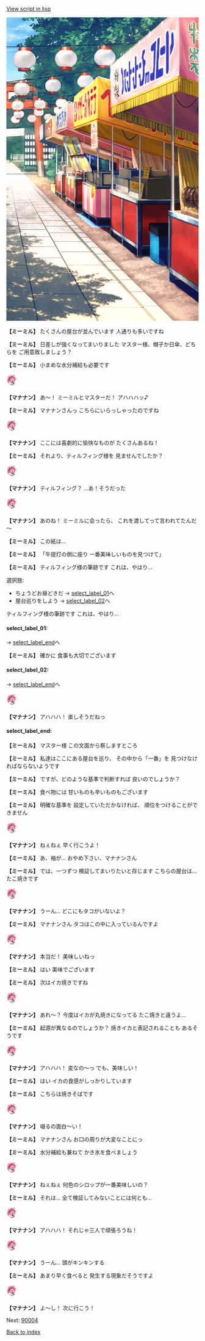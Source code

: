 [View script in lisp](../scripts/202207110.txt)

![SEAsummer_fes_day.png](../images/backgrounds/SEAsummer_fes_day.png)

**【ミーミル】**
たくさんの屋台が並んでいます
人通りも多いですね

**【ミーミル】**
日差しが強くなってまいりました
マスター様、帽子か日傘、どちらを
ご用意致しましょう？

**【ミーミル】**
小まめな水分補給も必要です

<img src="../images/units/6504021.png" alt="6504021.png" height="34"/>

**【マナナン】**
あ～！
ミーミルとマスターだ！
アハハハッ♪

**【ミーミル】**
マナナンさんっ
こちらにいらっしゃったのですね

<img src="../images/units/6504021.png" alt="6504021.png" height="34"/>

**【マナナン】**
ここには喜劇的に愉快なものが
たくさんあるね！

**【ミーミル】**
それより、ティルフィング様を
見ませんでしたか？

<img src="../images/units/6504021.png" alt="6504021.png" height="34"/>

**【マナナン】**
ティルフィング？
…あ！そうだった

<img src="../images/units/6504021.png" alt="6504021.png" height="34"/>

**【マナナン】**
あのね！
ミーミルに会ったら、
これを渡してって言われてたんだ～

**【ミーミル】**
この紙は…

**【ミーミル】**
「牛提灯の側に座り
一番美味しいものを見つけて」

**【ミーミル】**
ティルフィング様の筆跡です
これは、やはり…

選択肢:
- ちょうどお昼どきだ → [select_label_01](#select_label_01)へ
- 屋台巡りをしよう → [select_label_02](#select_label_02)へ

ティルフィング様の筆跡です
これは、やはり…

#### select_label_01:
 → [select_label_end](#select_label_end)へ

**【ミーミル】**
確かに
食事も大切でございます

#### select_label_02:
 → [select_label_end](#select_label_end)へ

<img src="../images/units/6504021.png" alt="6504021.png" height="34"/>

**【マナナン】**
アハハハ！
楽しそうだねっ

#### select_label_end:

**【ミーミル】**
マスター様
この文面から察しますところ

**【ミーミル】**
私達はここにある屋台を巡り、
その中から「一番」を
見つけなければならないようです

**【ミーミル】**
ですが、どのような基準で判断すれば
良いのでしょうか？

**【ミーミル】**
食べ物には
甘いものも辛いものもございます

**【ミーミル】**
明確な基準を
設定していただかなければ、
順位をつけることができません

<img src="../images/units/6504021.png" alt="6504021.png" height="34"/>

**【マナナン】**
ねぇねぇ
早く行こうよ！

**【ミーミル】**
あ、袖が…
おやめ下さい、マナナンさん

**【ミーミル】**
では、一つずつ
検証してまいりたいと存じます
こちらの屋台は…たこ焼きです

<img src="../images/units/6504021.png" alt="6504021.png" height="34"/>

**【マナナン】**
うーん…
どこにもタコがいないよ？

**【ミーミル】**
マナナンさん
タコはこの中に入っているんですよ

<img src="../images/units/6504021.png" alt="6504021.png" height="34"/>

**【マナナン】**
本当だ！
美味しいねっ

**【ミーミル】**
はい
美味でございます

**【ミーミル】**
次はイカ焼きですね

<img src="../images/units/6504021.png" alt="6504021.png" height="34"/>

**【マナナン】**
あれ～？
今度はイカが丸焼きになってる
たこ焼きと違うよ…

**【ミーミル】**
起源が異なるのでしょうか？
焼きイカと表記されることも
あるそうです

<img src="../images/units/6504021.png" alt="6504021.png" height="34"/>

**【マナナン】**
アハハハ！
変なの～っ
でも、美味しい！

**【ミーミル】**
はい
イカの食感がしっかりしています

**【ミーミル】**
こちらは焼きそばです

<img src="../images/units/6504021.png" alt="6504021.png" height="34"/>

**【マナナン】**
啜るの面白～い！

**【ミーミル】**
マナナンさん
お口の周りが大変なことにっ

**【ミーミル】**
水分補給も兼ねて
かき氷を食べましょう

<img src="../images/units/6504021.png" alt="6504021.png" height="34"/>

**【マナナン】**
ねぇねぇ
何色のシロップが一番美味しいの？

**【ミーミル】**
それは…
全て検証してみないことには何とも…

<img src="../images/units/6504021.png" alt="6504021.png" height="34"/>

**【マナナン】**
アハハハ！
それじゃ三人で頑張ろうね！

<img src="../images/units/6504021.png" alt="6504021.png" height="34"/>

**【マナナン】**
うーん…
頭がキンキンする

**【ミーミル】**
あまり早く食べると
発生する現象だそうですよ

<img src="../images/units/6504021.png" alt="6504021.png" height="34"/>

**【マナナン】**
よ～し！
次に行こう！


Next: [90004](90004.md)

[Back to index](index.md)
